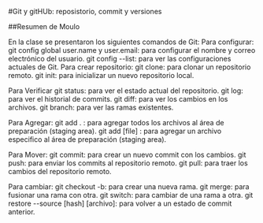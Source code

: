 #Git y gitHUb: reposistorio, commit y versiones


##Resumen de Moulo


En la clase se presentaron los siguientes comandos de Git: Para configurar: git config global user.name y user.email: para configurar el nombre y correo electrónico del usuario. git config --list: para ver las configuraciones actuales de Git.
Para crear repositorio:
git clone: para clonar un repositorio remoto. git init: para inicializar un nuevo repositorio local.

Para Verificar git status: para ver el estado actual del repositorio. git log: para ver el historial de commits. git diff: para ver los cambios en los archivos. git branch: para ver las ramas existentes.

Para Agregar: git add . : para agregar todos los archivos al área de preparación (staging area). git add [file] : para agregar un archivo especifico al área de preparación (staging area).

Para Mover: git commit: para crear un nuevo commit con los cambios. git push: para enviar los commits al repositorio remoto. git pull: para traer los cambios del repositorio remoto.

Para cambiar: git checkout -b: para crear una nueva rama. git merge: para fusionar una rama con otra. git switch: para cambiar de una rama a otra. git restore --source [hash] [archivo]: para volver a un estado de commit anterior.
